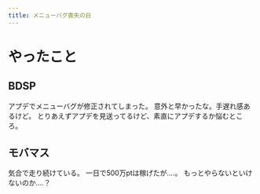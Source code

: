 ```yaml
---
title: メニューバグ喪失の日
---
```


# やったこと

## BDSP

アプデでメニューバグが修正されてしまった。
意外と早かったな。手遅れ感あるけど。
とりあえずアプデを見送ってるけど、素直にアプデするか悩むところ。

## モバマス

気合で走り続けている。
一日で500万ptは稼げたが‥‥。
もっとやらないといけないのか‥‥？
